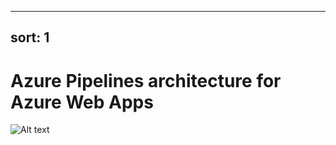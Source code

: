 
---
sort: 1
---

# Azure Pipelines architecture for Azure Web Apps

![Alt text](https://learn.microsoft.com/en-us/azure/devops/pipelines/architectures/media/azure-pipelines-app-service-variant-architecture.svg?view%253Dazure-devops#lightbox)